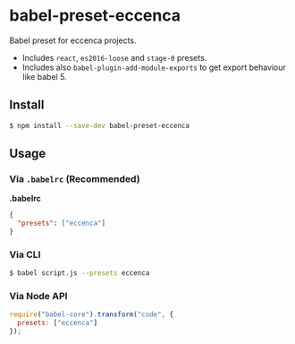 # babel-preset-eccenca

Babel preset for eccenca projects.

- Includes `react`, `es2016-loose` and `stage-0` presets.
- Includes also `babel-plugin-add-module-exports` to get export behaviour like babel 5. 

## Install

```sh
$ npm install --save-dev babel-preset-eccenca
```

## Usage

### Via `.babelrc` (Recommended)

**.babelrc**

```json
{
  "presets": ["eccenca"]
}
```

### Via CLI

```sh
$ babel script.js --presets eccenca
```

### Via Node API

```javascript
require("babel-core").transform("code", {
  presets: ["eccenca"]
});
```